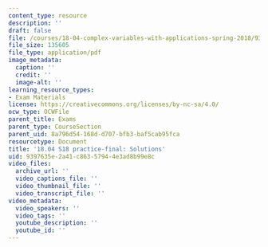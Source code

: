```yaml
---
content_type: resource
description: ''
draft: false
file: /courses/18-04-complex-variables-with-applications-spring-2018/9397635e2a41c86357944e3ad8b99e8c_MIT18_04S18_practice-final-qa.pdf
file_size: 135605
file_type: application/pdf
image_metadata:
  caption: ''
  credit: ''
  image-alt: ''
learning_resource_types:
- Exam Materials
license: https://creativecommons.org/licenses/by-nc-sa/4.0/
ocw_type: OCWFile
parent_title: Exams
parent_type: CourseSection
parent_uid: 8a796d54-168d-d707-bfb3-baf5cab95fca
resourcetype: Document
title: '18.04 S18 practice-final: Solutions'
uid: 9397635e-2a41-c863-5794-4e3ad8b99e8c
video_files:
  archive_url: ''
  video_captions_file: ''
  video_thumbnail_file: ''
  video_transcript_file: ''
video_metadata:
  video_speakers: ''
  video_tags: ''
  youtube_description: ''
  youtube_id: ''
---
```


